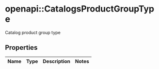 # openapi::CatalogsProductGroupType

Catalog product group type

## Properties
Name | Type | Description | Notes
------------ | ------------- | ------------- | -------------


